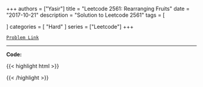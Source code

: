 
+++
authors = ["Yasir"]
title = "Leetcode 2561: Rearranging Fruits"
date = "2017-10-21"
description = "Solution to Leetcode 2561"
tags = [
    
]
categories = [
    "Hard"
]
series = ["Leetcode"]
+++



[`Problem Link`](https://leetcode.com/problems/rearranging-fruits/description/)

---

**Code:**

{{< highlight html >}}

{{< /highlight >}}

